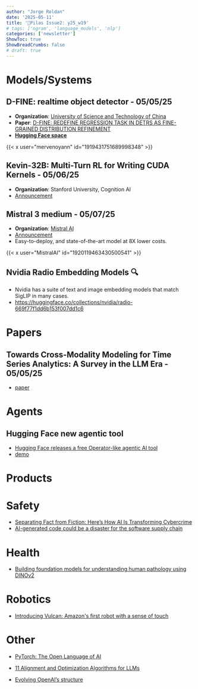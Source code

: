 ```yaml
---
author: "Jorge Roldan"
date: '2025-05-11'
title: '🔋Pilas Issue2: y25_w19'
# tags: ['ngram', 'language_models', 'nlp']
categories: ['newsletter']
ShowToc: true
ShowBreadCrumbs: false
# draft: true
---
```


# Models/Systems
## D-FINE: realtime object detector - 05/05/25
- **Organization**: [University of Science and Technology of China](https://en.ustc.edu.cn/)
- **Paper**: [D-FINE: REDEFINE REGRESSION TASK IN DETRS AS
FINE-GRAINED DISTRIBUTION REFINEMENT](https://arxiv.org/pdf/2410.13842)
- [**Hugging Face space**](https://huggingface.co/collections/ustc-community/d-fine-68109b427cbe6ee36b4e7352)

{{< x user="mervenoyann" id="1919431751689998348" >}}


## Kevin-32B: Multi-Turn RL for Writing CUDA Kernels  - 05/06/25
- **Organization**: Stanford University, Cognition AI
- [Announcement](https://cognition.ai/blog/kevin-32b)

## Mistral 3 medium - 05/07/25
-  **Organization**: [Mistral AI](https://mistral.ai/)
-  [Announcement](https://mistral.ai/news/mistral-medium-3)
-  Easy-to-deploy, and state-of-the-art model at 8X lower costs.

{{< x user="MistralAI" id="1920119463430500541" >}}

## Nvidia Radio Embedding Models 🔍
- Nvidia has a suite of text and image embedding models that match SigLIP in many cases.
- https://huggingface.co/collections/nvidia/radio-669f77f1dd6b153f007dd1c6

# Papers
## Towards Cross-Modality Modeling for Time Series Analytics: A Survey in the LLM Era - 05/05/25
- [paper](https://arxiv.org/abs/2505.02583)

<!-- ## DDT: Decoupled Diffusion Transformer
- [paper](https://arxiv.org/pdf/2504.05741) -->

# Agents
## Hugging Face new agentic tool
-  [Hugging Face releases a free Operator-like agentic AI tool](https://techcrunch.com/2025/05/06/hugging-face-releases-a-free-operator-like-agentic-ai-tool/)
-  [demo](https://huggingface.co/spaces/smolagents/computer-agent)

# Products

# Safety
- [Separating Fact from Fiction: Here’s How AI Is Transforming Cybercrime](https://www.fortinet.com/blog/industry-trends/separating-fact-from-fiction-how-ai-is-transforming-cybercrime)
- [AI-generated code could be a disaster for the software supply chain](https://arstechnica.com/security/2025/04/ai-generated-code-could-be-a-disaster-for-the-software-supply-chain-heres-why/)

# Health
- [Building foundation models for understanding human pathology using DINOv2](https://ai.meta.com/blog/mahmood-lab-human-pathology-dinov2/)

# Robotics
- [Introducing Vulcan: Amazon's first robot with a sense of touch](https://www.aboutamazon.com/news/operations/amazon-vulcan-robot-pick-stow-touch)

# Other
- [PyTorch: The Open Language of AI](https://pytorch.org/blog/pytorch-the-open-language-of-ai/)

- [11 Alignment and Optimization Algorithms for LLMs](https://huggingface.co/posts/Kseniase/849940009274643)


- [Evolving OpenAI’s structure](https://openai.com/index/evolving-our-structure/)

